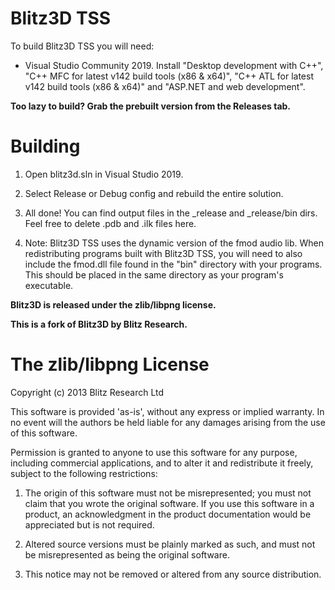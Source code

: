 
# Blitz3D TSS

To build Blitz3D TSS you will need:

* Visual Studio Community 2019. Install "Desktop development with C++", "C++ MFC for latest v142 build tools (x86 & x64)", "C++ ATL for latest v142 build tools (x86 & x64)" and "ASP.NET and web development".

**Too lazy to build? Grab the prebuilt version from the Releases tab.**

# Building

1) Open blitz3d.sln in Visual Studio 2019.

2) Select Release or Debug config and rebuild the entire solution.

3) All done! You can find output files in the _release and _release/bin dirs. Feel free to delete .pdb and .ilk files here.

4) Note: Blitz3D TSS uses the dynamic version of the fmod audio lib. When redistributing programs built with Blitz3D TSS, you will need to also include the fmod.dll file found in the "bin" directory with your programs. This should be placed in the same directory as your program's executable.

**Blitz3D is released under the zlib/libpng license.**

**This is a fork of Blitz3D by Blitz Research.**

# The zlib/libpng License

Copyright (c) 2013 Blitz Research Ltd

This software is provided 'as-is', without any express or implied warranty. In no event will the authors be held liable for any damages arising from the use of this software.

Permission is granted to anyone to use this software for any purpose, including commercial applications, and to alter it and redistribute it freely, subject to the following restrictions:

1. The origin of this software must not be misrepresented; you must not claim that you wrote the original software. If you use this software in a product, an acknowledgment in the product documentation would be appreciated but is not required.

2. Altered source versions must be plainly marked as such, and must not be misrepresented as being the original software.

3. This notice may not be removed or altered from any source distribution.
